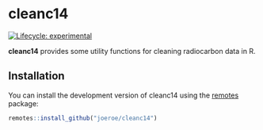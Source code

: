 
# cleanc14

<!-- badges: start -->
[![Lifecycle:
experimental](https://img.shields.io/badge/lifecycle-experimental-orange.svg)](https://www.tidyverse.org/lifecycle/#experimental)
<!-- badges: end -->

**cleanc14** provides some utility functions for cleaning radiocarbon data in R.

## Installation

You can install the development version of cleanc14 using the [remotes](https://remotes.r-lib.org/) package:

``` r
remotes::install_github("joeroe/cleanc14")
```

<!--
You can install the released version of cleanc14 from [CRAN](https://CRAN.R-project.org) with:

``` r
install.packages("cleanc14")
```
-->
